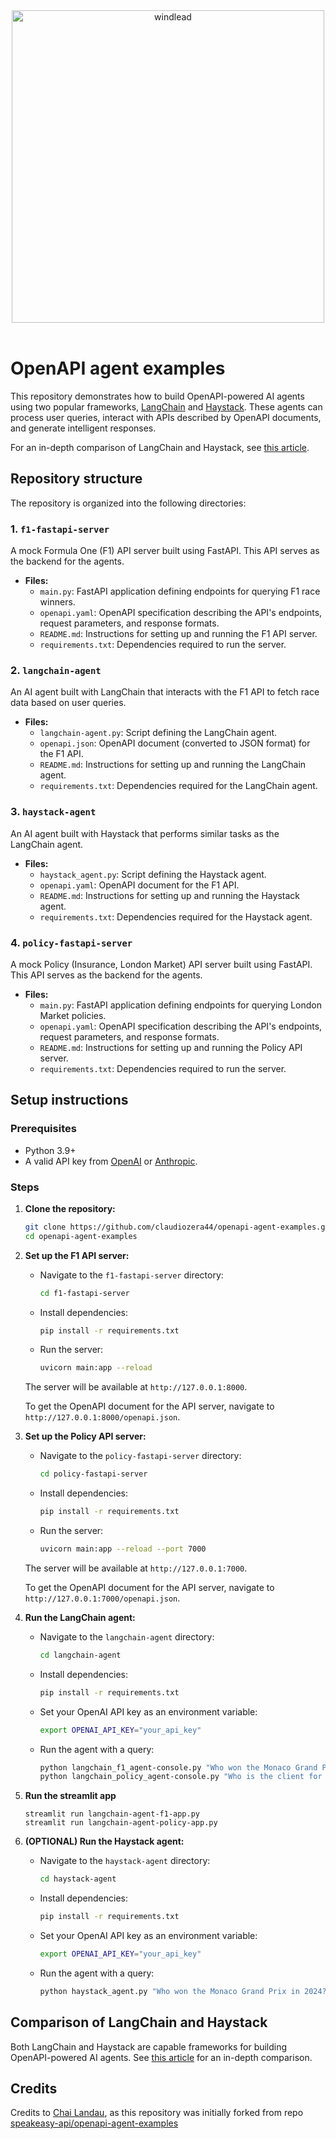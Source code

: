 <div align="center">
 <a href="https://windlead.co.uk/" target="_blank">
  <img width="auto" height="500" alt="windlead" src="https://windlead.co.uk/wp-content/uploads/2025/06/WIND-LEAD-2.png" />
 </a>
 <br />
 <br />
</div>
<h1>
 OpenAPI agent examples
</h1>


</div>



This repository demonstrates how to build OpenAPI-powered AI agents using two popular frameworks, [LangChain](https://python.langchain.com/docs/introduction/) and [Haystack](https://haystack.deepset.ai/). These agents can process user queries, interact with APIs described by OpenAPI documents, and generate intelligent responses.

For an in-depth comparison of LangChain and Haystack, see [this article](https://www.speakeasy.com/openapi).


## Repository structure

The repository is organized into the following directories:

### 1. `f1-fastapi-server`

A mock Formula One (F1) API server built using FastAPI. This API serves as the backend for the agents.

- **Files:**
  - `main.py`: FastAPI application defining endpoints for querying F1 race winners.
  - `openapi.yaml`: OpenAPI specification describing the API's endpoints, request parameters, and response formats.
  - `README.md`: Instructions for setting up and running the F1 API server.
  - `requirements.txt`: Dependencies required to run the server.

### 2. `langchain-agent`

An AI agent built with LangChain that interacts with the F1 API to fetch race data based on user queries.

- **Files:**
  - `langchain-agent.py`: Script defining the LangChain agent.
  - `openapi.json`: OpenAPI document (converted to JSON format) for the F1 API.
  - `README.md`: Instructions for setting up and running the LangChain agent.
  - `requirements.txt`: Dependencies required for the LangChain agent.

### 3. `haystack-agent`

An AI agent built with Haystack that performs similar tasks as the LangChain agent.

- **Files:**
  - `haystack_agent.py`: Script defining the Haystack agent.
  - `openapi.yaml`: OpenAPI document for the F1 API.
  - `README.md`: Instructions for setting up and running the Haystack agent.
  - `requirements.txt`: Dependencies required for the Haystack agent.

### 4. `policy-fastapi-server`

A mock Policy (Insurance, London Market) API server built using FastAPI. This API serves as the backend for the agents.

- **Files:**
  - `main.py`: FastAPI application defining endpoints for querying London Market policies.
  - `openapi.yaml`: OpenAPI specification describing the API's endpoints, request parameters, and response formats.
  - `README.md`: Instructions for setting up and running the Policy API server.
  - `requirements.txt`: Dependencies required to run the server.

## Setup instructions

### Prerequisites

- Python 3.9+
- A valid API key from [OpenAI](https://platform.openai.com/) or [Anthropic](https://anthropic.com/).

### Steps

1. **Clone the repository:**

   ```bash
   git clone https://github.com/claudiozera44/openapi-agent-examples.git
   cd openapi-agent-examples
   ```

2. **Set up the F1 API server:**
   - Navigate to the `f1-fastapi-server` directory:

     ```bash
     cd f1-fastapi-server
     ```

   - Install dependencies:

     ```bash
     pip install -r requirements.txt
     ```

   - Run the server:

     ```bash
     uvicorn main:app --reload
     ```

   The server will be available at `http://127.0.0.1:8000`.

   To get the OpenAPI document for the API server, navigate to `http://127.0.0.1:8000/openapi.json`.

3. **Set up the Policy API server:**
   - Navigate to the `policy-fastapi-server` directory:

     ```bash
     cd policy-fastapi-server
     ```

   - Install dependencies:

     ```bash
     pip install -r requirements.txt
     ```

   - Run the server:

     ```bash
     uvicorn main:app --reload --port 7000
     ```

   The server will be available at `http://127.0.0.1:7000`.

   To get the OpenAPI document for the API server, navigate to `http://127.0.0.1:7000/openapi.json`.

4. **Run the LangChain agent:**
   - Navigate to the `langchain-agent` directory:

     ```bash
     cd langchain-agent
     ```

   - Install dependencies:

     ```bash
     pip install -r requirements.txt
     ```

   - Set your OpenAI API key as an environment variable:

     ```bash
     export OPENAI_API_KEY="your_api_key"
     ```

   - Run the agent with a query:

     ```bash
     python langchain_f1_agent-console.py "Who won the Monaco Grand Prix in 2024?"
     python langchain_policy_agent-console.py "Who is the client for stamp ref. P25R0934458M year 2025?"
     ```

5. **Run the streamlit app**

     ```
     streamlit run langchain-agent-f1-app.py
     streamlit run langchain-agent-policy-app.py
     ```

6. **(OPTIONAL) Run the Haystack agent:**
   - Navigate to the `haystack-agent` directory:

     ```bash
     cd haystack-agent
     ```

   - Install dependencies:

     ```bash
     pip install -r requirements.txt
     ```

   - Set your OpenAI API key as an environment variable:

     ```bash
     export OPENAI_API_KEY="your_api_key"
     ```

   - Run the agent with a query:

     ```bash
     python haystack_agent.py "Who won the Monaco Grand Prix in 2024?"
     ```

## Comparison of LangChain and Haystack

Both LangChain and Haystack are capable frameworks for building OpenAPI-powered AI agents. See [this article](https://www.speakeasy.com/openapi) for an in-depth comparison.

## Credits

Credits to [Chai Landau](https://github.com/chailandau), as this repository was initially forked from repo [speakeasy-api/openapi-agent-examples](https://github.com/speakeasy-api/openapi-agent-examples)

